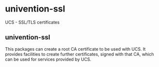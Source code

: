 # univention-ssl
UCS - SSL/TLS certificates

## univention-ssl
This packages can create a root CA certificate to be used with UCS. It provides facilities to create further certificates, signed with that CA, which can be used for services provided by UCS.
